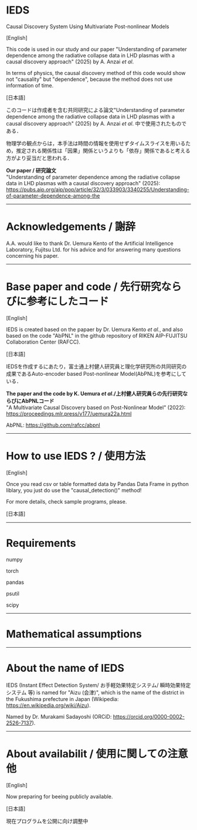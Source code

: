 # IEDS
Causal Discovery System Using Multivariate Post-nonlinear Models

[English]

This code is used in our study and our paper "Understanding of parameter dependence among the radiative collapse data in LHD plasmas with a causal discovery approach" (2025) by A. Anzai *et al*.

In terms of physics, the causal discovery method of this code would show not "causality" but "dependence", because the method does not use information of time.

[日本語]

このコードは作成者を含む共同研究による論文"Understanding of parameter dependence among the radiative collapse data in LHD plasmas with a causal discovery approach" (2025) by A. Anzai *et al*. 中で使用されたものである．

物理学の観点からは，本手法は時間の情報を使用せずタイムスライスを用いるため，推定される関係性は「因果」関係というよりも「依存」関係であると考える方がより妥当だと思われる．

**Our paper / 研究論文**<br>
"Understanding of parameter dependence among the radiative collapse data in LHD plasmas with a causal discovery approach" (2025):
https://pubs.aip.org/aip/pop/article/32/3/033903/3340255/Understanding-of-parameter-dependence-among-the

------------------------------------------------------------------------
# Acknowledgements / 謝辞

A.A. would like to thank Dr. Uemura Kento of the Artificial Intelligence Laboratory, Fujitsu Ltd. for his advice and for answering many questions concerning his paper.

------------------------------------------------------------------------
# Base paper and code / 先行研究ならびに参考にしたコード

[English]

IEDS is created based on the papaer by Dr. Uemura Kento *et al*., and also based on the code "AbPNL" in the github repository of RIKEN AIP-FUJITSU Collaboration Center (RAFCC).

[日本語]

IEDSを作成するにあたり，富士通上村健人研究員と理化学研究所の共同研究の成果であるAuto-encoder based Post-nonlinear Model(AbPNL)を参考にしている．

**The paper and the code by K. Uemura *et al*./上村健人研究員らの先行研究ならびにAbPNLコード** <br>
"A Multivariate Causal Discovery based on Post-Nonlinear Model" (2022): <br>
https://proceedings.mlr.press/v177/uemura22a.html

AbPNL: https://github.com/rafcc/abpnl

-------------------------------------------------------------------------
# How to use IEDS ? / 使用方法

[English]

Once you read csv or table formatted data by Pandas Data Frame in python liblary, you just do use the "causal_detection()" method!

For more details, check sample programs, please.

[日本語]

-------------------------------------------------------------------------
# Requirements

numpy

torch

pandas

psutil

scipy

-------------------------------------------------------------------------
# Mathematical assumptions

-------------------------------------------------------------------------
# About the name of IEDS
IEDS (Instant Effect Detection System/ お手軽効果特定システム/ 瞬時効果特定システム 等) is named for "Aizu (会津)", which is the name of the district in the Fukushima prefecture in Japan (Wikipedia: https://en.wikipedia.org/wiki/Aizu).

Named by Dr. Murakami Sadayoshi (ORCiD: https://orcid.org/0000-0002-2526-7137).

------------------------------------------------------------------------
# About availabilit / 使用に関しての注意他

[English]

Now preparing for beeing publicly available.

[日本語]

現在プログラムを公開に向け調整中
